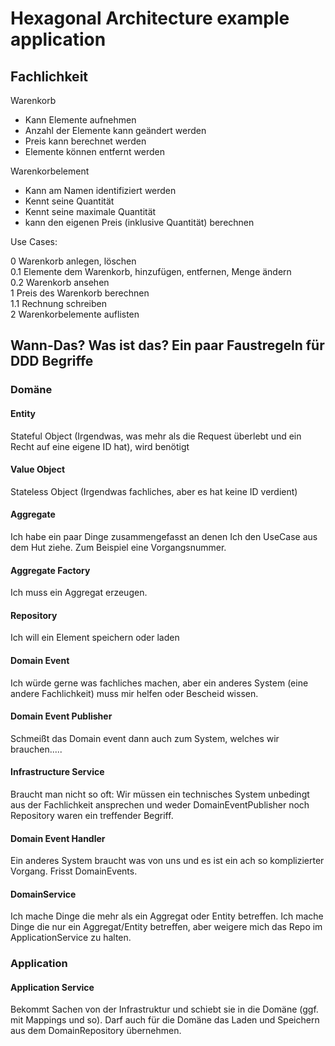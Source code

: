 # Hexagonal Architecture example application
## Fachlichkeit

Warenkorb
- Kann Elemente aufnehmen
- Anzahl der Elemente kann geändert werden
- Preis kann berechnet werden
- Elemente können entfernt werden

Warenkorbelement
- Kann am Namen identifiziert werden
- Kennt seine Quantität
- Kennt seine maximale Quantität
- kann den eigenen Preis (inklusive Quantität) berechnen

Use Cases:

0 Warenkorb anlegen, löschen  
0.1 Elemente dem Warenkorb, hinzufügen, entfernen, Menge ändern  
0.2 Warenkorb ansehen  
1 Preis des Warenkorb berechnen  
1.1 Rechnung schreiben  
2 Warenkorbelemente auflisten  

## Wann-Das? Was ist das? Ein paar Faustregeln für DDD Begriffe

### Domäne

#### Entity
Stateful Object (Irgendwas, was mehr als die Request überlebt und ein Recht auf eine eigene ID hat), wird benötigt

#### Value Object
Stateless Object (Irgendwas fachliches, aber es hat keine ID verdient)

#### Aggregate
Ich habe ein paar Dinge zusammengefasst an denen Ich den UseCase aus dem Hut ziehe.
Zum Beispiel eine Vorgangsnummer.

#### Aggregate Factory
Ich muss ein Aggregat erzeugen.

#### Repository
Ich will ein Element speichern oder laden

#### Domain Event
Ich würde gerne was fachliches machen, aber ein anderes System (eine andere Fachlichkeit) muss mir helfen oder Bescheid wissen.

#### Domain Event Publisher
Schmeißt das Domain event dann auch zum System, welches wir brauchen.....

#### Infrastructure Service
Braucht man nicht so oft: Wir müssen ein technisches System unbedingt aus der Fachlichkeit ansprechen und weder DomainEventPublisher noch Repository waren ein treffender Begriff.

#### Domain Event Handler
Ein anderes System braucht was von uns und es ist ein ach so komplizierter Vorgang. Frisst DomainEvents.

#### DomainService
Ich mache Dinge die mehr als ein Aggregat oder Entity betreffen. Ich mache Dinge die nur ein Aggregat/Entity betreffen, aber weigere mich das Repo im ApplicationService zu halten.

### Application
#### Application Service
Bekommt Sachen von der Infrastruktur und schiebt sie in die Domäne (ggf. mit Mappings und so). Darf auch für die Domäne das Laden und Speichern aus dem DomainRepository übernehmen.
